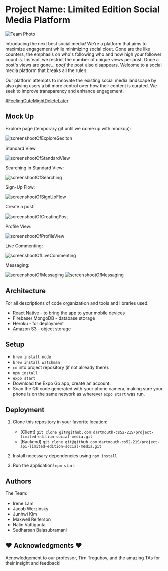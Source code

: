 # Project Name: Limited Edition Social Media Platform

![Team Photo](https://i.imgur.com/bTG56lp.jpg)

Introducing the next best social media! We're a platform that aims to maximize engagement while minimizing social clout. Gone are the like counters, the emphasis on who's following who and how high your follower count is. Instead, we restrict the number of unique views per post. Once a post's views are gone... *poof* the post also disappears. Welcome to a social media platform that breaks all the rules.

Our platform attempts to innovate the existing social media landscape by also giving users a bit more control over how their content is curated. We seek to improve transparency and enhance engagement.

[#FeelingCuteMightDeleteLater](https://github.com/dartmouth-cs52-21S/project-limited-edition-social-media)

## Mock Up

Explore page (temporary gif until we come up with mockup):

![screenshootOfExploreSeciton](https://github.com/blakesanie/React-Bubble-UI/blob/HEAD/example/public/demo.gif?raw=true)

Standard View

![screenshootOfStandardView](assets/Poof.png)

Searching in Standard View:

![screenshootOfSearching]()

Sign-Up Flow:

![screenshootOfSignUpFlow](assets/Sign_Up.png)

Create a post:

![screenshootOfCreatingPost]()

Profile View:

![screenshootOfProfileView](assets/Profile.png)

Live Commenting:

![screenshootOfLiveCommenting](assets/Live_Messaging.png)

Messaging:

![screenshootOfMessaging](assets/Messaging1.png)
![screenshootOfMessaging](assets/Messaging2.png)

## Architecture

For all descriptions of code organization and tools and libraries used:
* React Native - to bring the app to your mobile devices
* Firebase/ MongoDB - database storage 
* Heroku - for deployment
* Amazon S3 - object storage 

## Setup

* `brew install node`
* `brew install watchman`
* `cd` into project repository (if not already there).
* `npm install`
* `expo start`
* Download the Expo Go app, create an account.
* Scan the QR code generated with your phone camera, making sure your phone is on the same network as wherever `expo start` was run.

## Deployment

1. Clone this repository in your favorite location:
    * (Client) `git clone git@github.com:dartmouth-cs52-21S/project-limited-edition-social-media.git`
    * (Backend) `git clone git@github.com:dartmouth-cs52-21S/project-api-limited-edition-social-media.git`

2. Install necessary dependencies using `npm install`
3. Run the application! `npm start`

## Authors

The Team:

  - Irene Lam
  - Jacob Werzinsky
  - Junhwi Kim
  - Maxwell Reiferson
  - Nalin Vattigunta
  - Sudharsan Balasubramani

## :heart: Acknowledgments :heart:

Acnowledgement to our professor, Tim Tregubov, and the amazing TAs for their insight and feedback!

